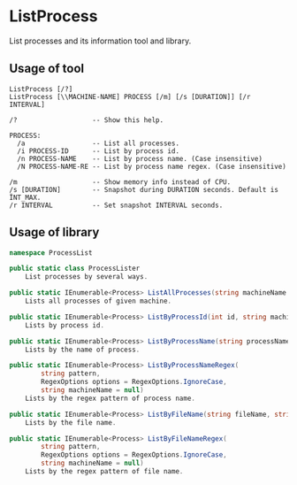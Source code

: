 # ListProcess
List processes and its information tool and library.

## Usage of tool

    ListProcess [/?]
    ListProcess [\\MACHINE-NAME] PROCESS [/m] [/s [DURATION]] [/r INTERVAL]

    /?                   -- Show this help.

    PROCESS:
      /a                 -- List all processes.
      /i PROCESS-ID      -- List by process id.
      /n PROCESS-NAME    -- List by process name. (Case insensitive)
      /N PROCESS-NAME-RE -- List by process name regex. (Case insensitive)

    /m                   -- Show memory info instead of CPU.
    /s [DURATION]        -- Snapshot during DURATION seconds. Default is ÏNT_MAX.
    /r INTERVAL          -- Set snapshot INTERVAL seconds.

## Usage of library

```c#
namespace ProcessList

public static class ProcessLister
    List processes by several ways.

public static IEnumerable<Process> ListAllProcesses(string machineName = null)
    Lists all processes of given machine.

public static IEnumerable<Process> ListByProcessId(int id, string machineName = null)
    Lists by process id.

public static IEnumerable<Process> ListByProcessName(string processName, string machineName = null)
    Lists by the name of process.

public static IEnumerable<Process> ListByProcessNameRegex(
		string pattern,
		RegexOptions options = RegexOptions.IgnoreCase,
		string machineName = null)
    Lists by the regex pattern of process name.

public static IEnumerable<Process> ListByFileName(string fileName, string machineName = null)
    Lists by the file name.

public static IEnumerable<Process> ListByFileNameRegex(
		string pattern,
		RegexOptions options = RegexOptions.IgnoreCase,
		string machineName = null)
    Lists by the regex pattern of file name.
```
